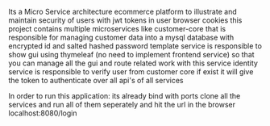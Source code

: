 Its a Micro Service architecture ecommerce platform to illustrate and maintain security of users with jwt tokens in user browser cookies
this project contains multiple microservices like customer-core that is responsible for managing customer data into a mysql database with encrypted id and salted hashed password
template service is responsible to show gui using thymeleaf (no need to implement frontend service) so that you can manage all the gui and route related work with this service
identity service is responsible to verify user from customer core if exist it will give the token to authenticate over all api's of all services

In order to run this application:
its already bind with ports 
clone all the services and run all of them seperately and hit the url in the browser localhost:8080/login
